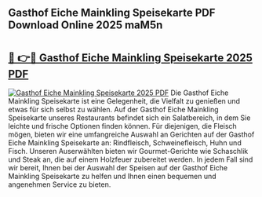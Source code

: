 ## Gasthof Eiche Mainkling Speisekarte PDF Download Online 2025 maM5n

# <h2><a href="http://gcc07au.nevu.top/?p=Gasthof+Eiche+Mainkling+Speisekarte">🔗 👉🔴 Gasthof Eiche Mainkling Speisekarte 2025 PDF</a></h2>

[![Gasthof Eiche Mainkling Speisekarte 2025 PDF](https://i.imgur.com/dBaPXMq.png)](http://gcc07au.nevu.top/?p=Gasthof+Eiche+Mainkling+Speisekarte)
Die Gasthof Eiche Mainkling Speisekarte ist eine Gelegenheit, die Vielfalt zu genießen und etwas für sich selbst zu wählen. Auf der Gasthof Eiche Mainkling Speisekarte unseres Restaurants befindet sich ein Salatbereich, in dem Sie leichte und frische Optionen finden können. Für diejenigen, die Fleisch mögen, bieten wir eine umfangreiche Auswahl an Gerichten auf der Gasthof Eiche Mainkling Speisekarte an: Rindfleisch, Schweinefleisch, Huhn und Fisch. Unseren Auserwählten bieten wir Gourmet-Gerichte wie Schaschlik und Steak an, die auf einem Holzfeuer zubereitet werden. In jedem Fall sind wir bereit, Ihnen bei der Auswahl der Speisen auf der Gasthof Eiche Mainkling Speisekarte zu helfen und Ihnen einen bequemen und angenehmen Service zu bieten.
